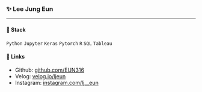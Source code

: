### :sparkles: Lee Jung Eun
---

#### :wrench: Stack

`Python` `Jupyter` `Keras` `Pytorch` `R` `SQL` `Tableau`


#### :link: Links

* Github: [github.com/EUN316](github.com/EUN316)
* Velog: [velog.io/ljeun](velog.io/ljeun)
* Instagram: [instagram.com/lj__eun](instagram.com/lj__eun)
